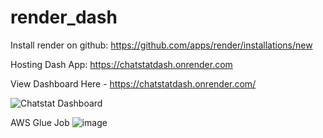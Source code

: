# render_dash
Install render on github:  https://github.com/apps/render/installations/new

Hosting Dash App: https://chatstatdash.onrender.com

View Dashboard Here - https://chatstatdash.onrender.com/

![Chatstat Dashboard](https://github.com/jaskeerat8/Render-Plotly-Dash/assets/32131898/6a87d0f1-94ac-4c43-bc77-8c1648b244b8)

AWS Glue Job
![image](https://github.com/jaskeerat8/Render-Plotly-Dash/assets/32131898/4d662bb2-a2d6-4447-a7ea-30d25f62676e)
